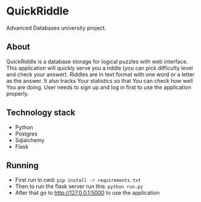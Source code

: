 # QuickRiddle
Advanced Databases university project.<br>

## About
QuickRiddle is a database storage for logical puzzles with web interface. This application will quickly serve you a riddle (you can pick difficulty level and check your answer). Riddles are in text format with one word or a letter as the answer. It also tracks Your statistics so that You can check how well You are doing. User needs to sign up and log in first to use the application properly.

## Technology stack
- Python
- Postgres
- Sqlalchemy
- Flask

## Running
- First run in cwd: `pip install -r requirements.txt`
- Then to run the flask server run this: `python run.py`
- After that go to http://127.0.0.1:5000 to use the application
